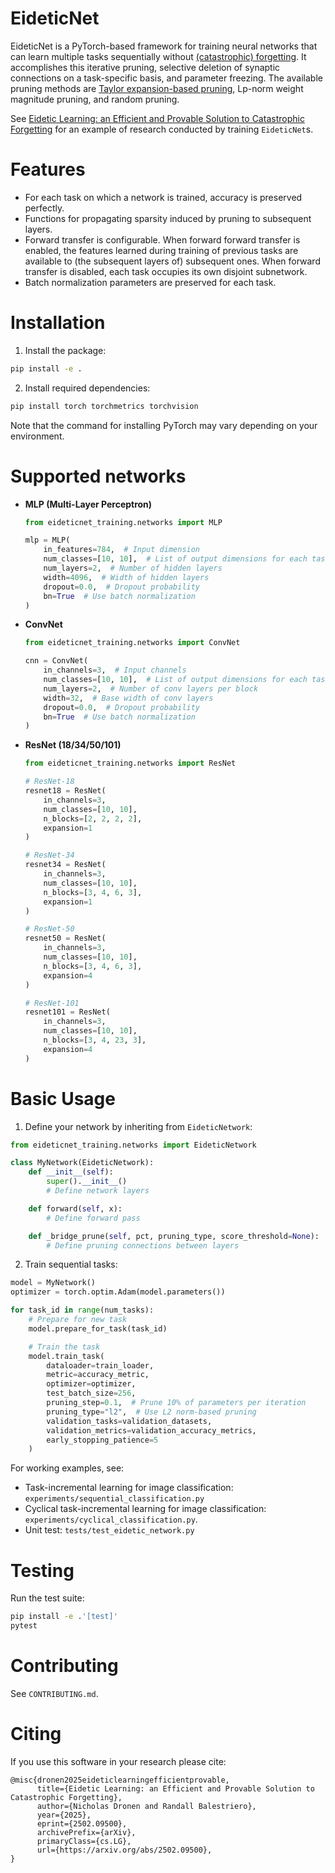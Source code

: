# EideticNet

EideticNet is a PyTorch-based framework for training neural networks that can learn multiple tasks sequentially without [(catastrophic) forgetting](https://en.wikipedia.org/wiki/Catastrophic_interference). It accomplishes this iterative pruning, selective deletion of synaptic connections on a task-specific basis, and parameter freezing. The available pruning methods are [Taylor expansion-based pruning](https://openaccess.thecvf.com/content_CVPR_2019/html/Molchanov_Importance_Estimation_for_Neural_Network_Pruning_CVPR_2019_paper.html), Lp-norm weight magnitude pruning, and random pruning.

See [Eidetic Learning: an Efficient and Provable Solution to Catastrophic Forgetting](https://arxiv.org/abs/2502.09500) for an example of research conducted by training `EideticNet`s.

# Features

- For each task on which a network is trained, accuracy is preserved perfectly.
- Functions for propagating sparsity induced by pruning to subsequent layers.
- Forward transfer is configurable. When forward forward transfer is enabled, the features learned during training of previous tasks are available to (the subsequent layers of) subsequent ones. When forward transfer is disabled, each task occupies its own disjoint subnetwork.
- Batch normalization parameters are preserved for each task.

# Installation

1. Install the package:
```bash
pip install -e .
```

2. Install required dependencies:
```bash
pip install torch torchmetrics torchvision
```
Note that the command for installing PyTorch may vary depending on your environment.

# Supported networks


- **MLP (Multi-Layer Perceptron)**
  ```python
  from eideticnet_training.networks import MLP

  mlp = MLP(
      in_features=784,  # Input dimension
      num_classes=[10, 10],  # List of output dimensions for each task
      num_layers=2,  # Number of hidden layers
      width=4096,  # Width of hidden layers
      dropout=0.0,  # Dropout probability
      bn=True  # Use batch normalization
  )
  ```

- **ConvNet**
  ```python
  from eideticnet_training.networks import ConvNet

  cnn = ConvNet(
      in_channels=3,  # Input channels
      num_classes=[10, 10],  # List of output dimensions for each task
      num_layers=2,  # Number of conv layers per block
      width=32,  # Base width of conv layers
      dropout=0.0,  # Dropout probability
      bn=True  # Use batch normalization
  )
  ```

- **ResNet (18/34/50/101)**
  ```python
  from eideticnet_training.networks import ResNet

  # ResNet-18
  resnet18 = ResNet(
      in_channels=3,
      num_classes=[10, 10],
      n_blocks=[2, 2, 2, 2],
      expansion=1
  )

  # ResNet-34
  resnet34 = ResNet(
      in_channels=3,
      num_classes=[10, 10],
      n_blocks=[3, 4, 6, 3],
      expansion=1
  )

  # ResNet-50
  resnet50 = ResNet(
      in_channels=3,
      num_classes=[10, 10],
      n_blocks=[3, 4, 6, 3],
      expansion=4
  )

  # ResNet-101
  resnet101 = ResNet(
      in_channels=3,
      num_classes=[10, 10],
      n_blocks=[3, 4, 23, 3],
      expansion=4
  )
  ```

# Basic Usage

1. Define your network by inheriting from `EideticNetwork`:

```python
from eideticnet_training.networks import EideticNetwork

class MyNetwork(EideticNetwork):
    def __init__(self):
        super().__init__()
        # Define network layers

    def forward(self, x):
        # Define forward pass

    def _bridge_prune(self, pct, pruning_type, score_threshold=None):
        # Define pruning connections between layers
```

2. Train sequential tasks:

```python
model = MyNetwork()
optimizer = torch.optim.Adam(model.parameters())

for task_id in range(num_tasks):
    # Prepare for new task
    model.prepare_for_task(task_id)

    # Train the task
    model.train_task(
        dataloader=train_loader,
        metric=accuracy_metric,
        optimizer=optimizer,
        test_batch_size=256,
        pruning_step=0.1,  # Prune 10% of parameters per iteration
        pruning_type="l2",  # Use L2 norm-based pruning
        validation_tasks=validation_datasets,
        validation_metrics=validation_accuracy_metrics,
        early_stopping_patience=5
    )
```

For working examples, see:

- Task-incremental learning for image classification: `experiments/sequential_classification.py`
- Cyclical task-incremental learning for image classification: `experiments/cyclical_classification.py`.
- Unit test: `tests/test_eidetic_network.py`

# Testing

Run the test suite:
```bash
pip install -e .'[test]'
pytest
```

# Contributing

See `CONTRIBUTING.md`.

# Citing

If you use this software in your research please cite:

```
@misc{dronen2025eideticlearningefficientprovable,
      title={Eidetic Learning: an Efficient and Provable Solution to Catastrophic Forgetting},
      author={Nicholas Dronen and Randall Balestriero},
      year={2025},
      eprint={2502.09500},
      archivePrefix={arXiv},
      primaryClass={cs.LG},
      url={https://arxiv.org/abs/2502.09500},
}
```
